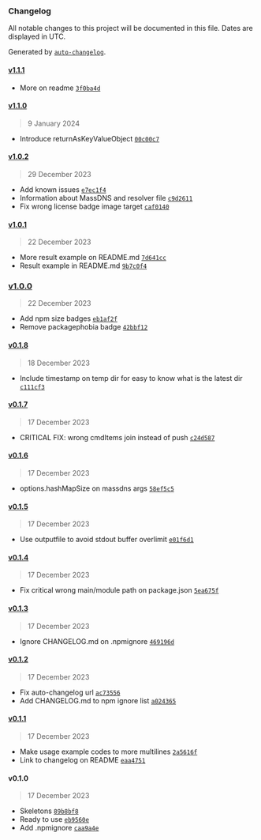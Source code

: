 ### Changelog

All notable changes to this project will be documented in this file. Dates are displayed in UTC.

Generated by [`auto-changelog`](https://github.com/CookPete/auto-changelog).

#### [v1.1.1](https://github.com/kucingbasah737/node-massdns/compare/v1.1.0...v1.1.1)

- More on readme [`3f0ba4d`](https://github.com/kucingbasah737/node-massdns/commit/3f0ba4d38d6c8a4174a2e1457fbe39d28869dd8b)

#### [v1.1.0](https://github.com/kucingbasah737/node-massdns/compare/v1.0.2...v1.1.0)

> 9 January 2024

- Introduce returnAsKeyValueObject [`00c00c7`](https://github.com/kucingbasah737/node-massdns/commit/00c00c70ea0f4101900877135337cc7154801548)

#### [v1.0.2](https://github.com/kucingbasah737/node-massdns/compare/v1.0.1...v1.0.2)

> 29 December 2023

- Add known issues [`e7ec1f4`](https://github.com/kucingbasah737/node-massdns/commit/e7ec1f49dca5c43d6718fcdcc975695581f4a40b)
- Information about MassDNS and resolver file [`c9d2611`](https://github.com/kucingbasah737/node-massdns/commit/c9d26114c84b711e19a2a7880279b5d7f4200330)
- Fix wrong license badge image target [`caf0140`](https://github.com/kucingbasah737/node-massdns/commit/caf014077bed634c1f0ad789a0283d89de8d0804)

#### [v1.0.1](https://github.com/kucingbasah737/node-massdns/compare/v1.0.0...v1.0.1)

> 22 December 2023

- More result example on README.md [`7d641cc`](https://github.com/kucingbasah737/node-massdns/commit/7d641ccd5cf730b6e9cf4e56964db85c6a07a7d4)
- Result example in README.md [`9b7c0f4`](https://github.com/kucingbasah737/node-massdns/commit/9b7c0f41cc895e7ccd9afa6d38a0b5ed43e6b84f)

### [v1.0.0](https://github.com/kucingbasah737/node-massdns/compare/v0.1.8...v1.0.0)

> 22 December 2023

- Add npm size badges [`eb1af2f`](https://github.com/kucingbasah737/node-massdns/commit/eb1af2f45fa62f1fd7b6bc44446df3277e6fb149)
- Remove packagephobia badge [`42bbf12`](https://github.com/kucingbasah737/node-massdns/commit/42bbf12da1d1579111284f21ee34b948a82a57d7)

#### [v0.1.8](https://github.com/kucingbasah737/node-massdns/compare/v0.1.7...v0.1.8)

> 18 December 2023

- Include timestamp on temp dir for easy to know what is the latest dir [`c111cf3`](https://github.com/kucingbasah737/node-massdns/commit/c111cf3e309e7d5ceaad734f1c69da743e3219ab)

#### [v0.1.7](https://github.com/kucingbasah737/node-massdns/compare/v0.1.6...v0.1.7)

> 17 December 2023

- CRITICAL FIX: wrong cmdItems join instead of push [`c24d587`](https://github.com/kucingbasah737/node-massdns/commit/c24d587519ce5d21c22cdfa75ecfa07b29ddc675)

#### [v0.1.6](https://github.com/kucingbasah737/node-massdns/compare/v0.1.5...v0.1.6)

> 17 December 2023

- options.hashMapSize on massdns args [`58ef5c5`](https://github.com/kucingbasah737/node-massdns/commit/58ef5c5739e77e5dbaa9f5d88571cee0f9c70081)

#### [v0.1.5](https://github.com/kucingbasah737/node-massdns/compare/v0.1.4...v0.1.5)

> 17 December 2023

- Use outputfile to avoid stdout buffer overlimit [`e01f6d1`](https://github.com/kucingbasah737/node-massdns/commit/e01f6d1f90f4c67fbe86ab055c8ae4e43c6f3306)

#### [v0.1.4](https://github.com/kucingbasah737/node-massdns/compare/v0.1.3...v0.1.4)

> 17 December 2023

- Fix critical wrong main/module path on package.json [`5ea675f`](https://github.com/kucingbasah737/node-massdns/commit/5ea675f81ec5af2607e90fdd42109042ab2cee49)

#### [v0.1.3](https://github.com/kucingbasah737/node-massdns/compare/v0.1.2...v0.1.3)

> 17 December 2023

- Ignore CHANGELOG.md on .npmignore [`469196d`](https://github.com/kucingbasah737/node-massdns/commit/469196df3af771a17426878f457e9a52a38357ba)

#### [v0.1.2](https://github.com/kucingbasah737/node-massdns/compare/v0.1.1...v0.1.2)

> 17 December 2023

- Fix auto-changelog url [`ac73556`](https://github.com/kucingbasah737/node-massdns/commit/ac73556945a2dbda3554d141d01360ee004ebddb)
- Add CHANGELOG.md to npm ignore list [`a024365`](https://github.com/kucingbasah737/node-massdns/commit/a0243653a5af70ae4e528ac9d0546ce85222ff23)

#### [v0.1.1](https://github.com/kucingbasah737/node-massdns/compare/v0.1.0...v0.1.1)

> 17 December 2023

- Make usage example codes to more multilines [`2a5616f`](https://github.com/kucingbasah737/node-massdns/commit/2a5616f938639332e4738c97161799c0255b6aa3)
- Link to changelog on README [`eaa4751`](https://github.com/kucingbasah737/node-massdns/commit/eaa475186e00a8b98ce78b47dea9d2c9852189e2)

#### v0.1.0

> 17 December 2023

- Skeletons [`89b8bf8`](https://github.com/kucingbasah737/node-massdns/commit/89b8bf8d0a60e7702db60e3a45f15f11eb4e67de)
- Ready to use [`eb9560e`](https://github.com/kucingbasah737/node-massdns/commit/eb9560e645d4268fff3584fad2c188d6ec84d2f6)
- Add .npmignore [`caa9a4e`](https://github.com/kucingbasah737/node-massdns/commit/caa9a4e08b9a50e58cbf79fde7f471479bfbac65)
